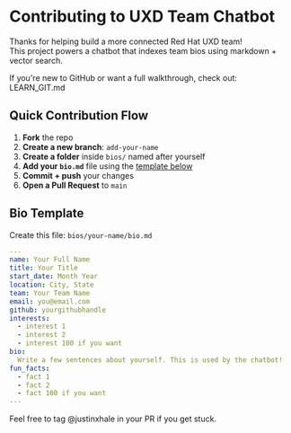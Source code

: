 # Contributing to UXD Team Chatbot

Thanks for helping build a more connected Red Hat UXD team!  
This project powers a chatbot that indexes team bios using markdown + vector search.

If you're new to GitHub or want a full walkthrough, check out: LEARN_GIT.md

## Quick Contribution Flow

1. **Fork** the repo  
2. **Create a new branch**: `add-your-name`
3. **Create a folder** inside `bios/` named after yourself
4. **Add your `bio.md`** file using the [template below](#template)
5. **Commit + push** your changes
6. **Open a Pull Request** to `main`

## Bio Template

Create this file: `bios/your-name/bio.md`

```yaml
---
name: Your Full Name
title: Your Title
start_date: Month Year
location: City, State
team: Your Team Name
email: you@email.com
github: yourgithubhandle
interests:
  - interest 1
  - interest 2
  - interest 100 if you want
bio: 
  Write a few sentences about yourself. This is used by the chatbot!
fun_facts:
  - fact 1
  - fact 2
  - fact 100 if you want
---
```
Feel free to tag @justinxhale in your PR if you get stuck.